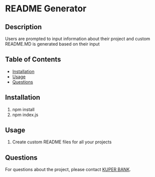 # README Generator



## Description

Users are prompted to input information about their project and custom README.MD is generated based on their input

## Table of Contents
- [Installation](#installation)
- [Usage](#usage)
- [Questions](#questions)

## Installation

1. npm install
2. npm index.js

## Usage

1. Create custom README files for all your projects

## Questions

For questions about the project, please contact [KUPER BANK](https://github.com/justkuper).
